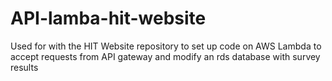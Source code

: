 # API-lamba-hit-website
Used for with the HIT Website repository to set up code on AWS Lambda to accept requests from API gateway and modify an rds database with survey results
